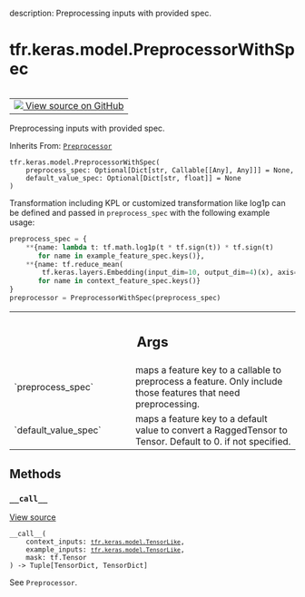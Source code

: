 description: Preprocessing inputs with provided spec.

<div itemscope itemtype="http://developers.google.com/ReferenceObject">
<meta itemprop="name" content="tfr.keras.model.PreprocessorWithSpec" />
<meta itemprop="path" content="Stable" />
<meta itemprop="property" content="__call__"/>
<meta itemprop="property" content="__init__"/>
</div>

# tfr.keras.model.PreprocessorWithSpec

<!-- Insert buttons and diff -->

<table class="tfo-notebook-buttons tfo-api nocontent" align="left">
<td>
  <a target="_blank" href="https://github.com/tensorflow/ranking/tree/master/tensorflow_ranking/python/keras/model.py#L557-L621">
    <img src="https://www.tensorflow.org/images/GitHub-Mark-32px.png" />
    View source on GitHub
  </a>
</td>
</table>

Preprocessing inputs with provided spec.

Inherits From: [`Preprocessor`](../../../tfr/keras/model/Preprocessor.md)

<pre class="devsite-click-to-copy prettyprint lang-py tfo-signature-link">
<code>tfr.keras.model.PreprocessorWithSpec(
    preprocess_spec: Optional[Dict[str, Callable[[Any], Any]]] = None,
    default_value_spec: Optional[Dict[str, float]] = None
)
</code></pre>

<!-- Placeholder for "Used in" -->

Transformation including KPL or customized transformation like log1p can be
defined and passed in `preprocess_spec` with the following example usage:

```python
preprocess_spec = {
    **{name: lambda t: tf.math.log1p(t * tf.sign(t)) * tf.sign(t)
       for name in example_feature_spec.keys()},
    **{name: tf.reduce_mean(
        tf.keras.layers.Embedding(input_dim=10, output_dim=4)(x), axis=-2)
       for name in context_feature_spec.keys()}
}
preprocessor = PreprocessorWithSpec(preprocess_spec)
```

<!-- Tabular view -->
 <table class="responsive fixed orange">
<colgroup><col width="214px"><col></colgroup>
<tr><th colspan="2"><h2 class="add-link">Args</h2></th></tr>

<tr>
<td>
`preprocess_spec`
</td>
<td>
maps a feature key to a callable to preprocess a feature.
Only include those features that need preprocessing.
</td>
</tr><tr>
<td>
`default_value_spec`
</td>
<td>
maps a feature key to a default value to convert a
RaggedTensor to Tensor. Default to 0. if not specified.
</td>
</tr>
</table>

## Methods

<h3 id="__call__"><code>__call__</code></h3>

<a target="_blank" href="https://github.com/tensorflow/ranking/tree/master/tensorflow_ranking/python/keras/model.py#L591-L621">View
source</a>

<pre class="devsite-click-to-copy prettyprint lang-py tfo-signature-link">
<code>__call__(
    context_inputs: <a href="../../../tfr/keras/model/TensorLike.md"><code>tfr.keras.model.TensorLike</code></a>,
    example_inputs: <a href="../../../tfr/keras/model/TensorLike.md"><code>tfr.keras.model.TensorLike</code></a>,
    mask: tf.Tensor
) -> Tuple[TensorDict, TensorDict]
</code></pre>

See `Preprocessor`.
